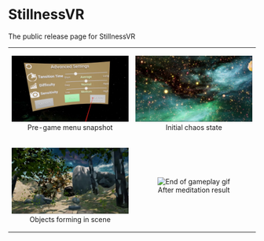# StillnessVR
The public release page for StillnessVR

<table align="center"><tr><td width="33%">
<p align="center">
  <img src="advance_settings.jpg" alt="Pre-game menu snapshot" />
  <br/>Pre-game menu snapshot
</p>
</td><td width="33%">
<p align="center">
  <img src="starting_partiles.jpg" alt="Initial chaos state" />
  <br/>Initial chaos state
</p>
</td></tr><tr><td width="33%">
<p align="center">
  <img src="partiles_forming_objects.jpg" alt="Objects forming in scene" />
  <br/>Objects forming in scene
</p>
</td><td width="33%">
<p align="center">
  <img src="Gameplay_Example.gif" alt="End of gameplay gif" />
  <br/>After meditation result
</p>
</td></tr></table>
